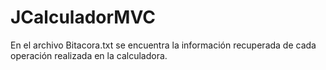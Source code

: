 # JCalculadorMVC

En el archivo Bitacora.txt se encuentra la información recuperada de cada operación realizada en la calculadora.
